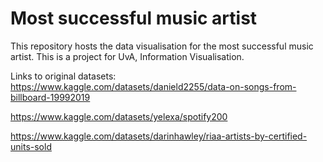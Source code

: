 # Most successful music artist

This repository hosts the data visualisation for the most successful music artist.
This is a project for UvA, Information Visualisation.

Links to original datasets:
https://www.kaggle.com/datasets/danield2255/data-on-songs-from-billboard-19992019

https://www.kaggle.com/datasets/yelexa/spotify200

https://www.kaggle.com/datasets/darinhawley/riaa-artists-by-certified-units-sold

